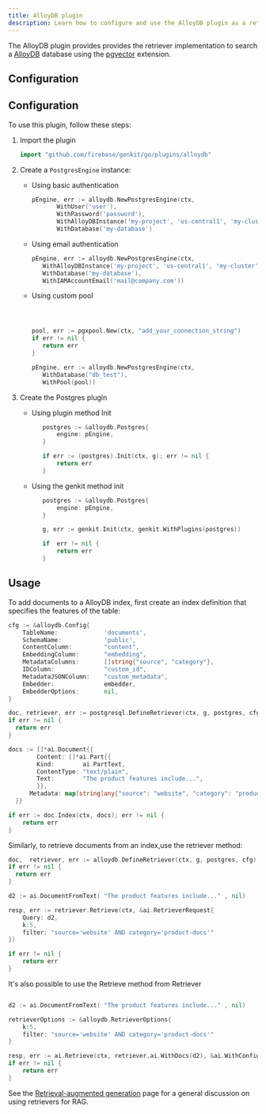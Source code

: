 ```yaml
---
title: AlloyDB plugin
description: Learn how to configure and use the AlloyDB plugin as a retriever implementation in Genkit Go.
---
```


The AlloyDB plugin provides provides the retriever implementation to search a [AlloyDB](https://cloud.google.com/alloydb/docs) database using the [pgvector](https://github.com/pgvector/pgvector) extension.

## Configuration

## Configuration

To use this plugin, follow these steps:

1. Import the plugin

   ```go
   import "github.com/firebase/genkit/go/plugins/alloydb"
   ```

2. Create a `PostgresEngine` instance:

   - Using basic authentication
     ```go
     pEngine, err := alloydb.NewPostgresEngine(ctx,
     		WithUser('user'),
     		WithPassword('password'),
     		WithAlloyDBInstance('my-project', 'us-central1', 'my-cluster', 'my-instance'),
     		WithDatabase('my-database')
     ```
   - Using email authentication
     ```go
     pEngine, err := alloydb.NewPostgresEngine(ctx,
     	WithAlloyDBInstance('my-project', 'us-central1', 'my-cluster', 'my-instance'),
     	WithDatabase('my-database'),
     	WithIAMAccountEmail('mail@company.com'))
     ```
   - Using custom pool

     ```go



     pool, err := pgxpool.New(ctx, "add_your_connection_string")
     if err != nil {
     	return err
     }

     pEngine, err := alloydb.NewPostgresEngine(ctx,
     	WithDatabase("db_test"),
     	WithPool(pool))

     ```

3. Create the Postgres plugin

   - Using plugin method Init

     ```go
     	postgres := &alloydb.Postgres{
     		engine: pEngine,
     	}

     	if err := (postgres).Init(ctx, g); err != nil {
     		return err
     	}
     ```

   - Using the genkit method init

     ```go
     	postgres := &alloydb.Postgres{
     		engine: pEngine,
     	}

     	g, err := genkit.Init(ctx, genkit.WithPlugins(postgres))

     	if  err != nil {
     		return err
     	}

     ```

## Usage

To add documents to a AlloyDB index, first create an index definition that specifies the features of the table:

```go
cfg := &alloydb.Config{
	TableName:             'documents',
	SchemaName:            'public',
	ContentColumn:         "content",
	EmbeddingColumn:       "embedding",
	MetadataColumns:       []string{"source", "category"},
	IDColumn:              "custom_id",
	MetadataJSONColumn:    "custom_metadata",
	Embedder:              embedder,
	EmbedderOptions:       nil,
}

doc, retriever, err := postgresql.DefineRetriever(ctx, g, postgres, cfg)
if err != nil {
  return err
}

docs := []*ai.Document{{
        Content: []*ai.Part{{
        Kind:        ai.PartText,
        ContentType: "text/plain",
        Text:        "The product features include...",
        }},
      Metadata: map[string]any{"source": "website", "category": "product-docs", "custom_id": "doc-123"},
  }}

if err := doc.Index(ctx, docs); err != nil {
    return err
}
```

Similarly, to retrieve documents from an index,use the retriever
method:

```go
doc,  retriever, err := alloydb.DefineRetriever(ctx, g, postgres, cfg)
if err != nil {
  return err
}

d2 := ai.DocumentFromText( "The product features include..." , nil)

resp, err := retriever.Retrieve(ctx, &ai.RetrieverRequest{
    Query: d2,
    k:5,
    filter: "source='website' AND category='product-docs'"
})

if err != nil {
    return err
}
```

It's also possible to use the Retrieve method from Retriever

```go

d2 := ai.DocumentFromText( "The product features include..." , nil)

retrieverOptions := &alloydb.RetrieverOptions{
	k:5,
    filter: "source='website' AND category='product-docs'"
}

resp, err := ai.Retrieve(ctx, retriever,ai.WithDocs(d2), &ai.WithConfig(retrieverOptions))
if err != nil {
    return err
}
```

See the [Retrieval-augmented generation](/go/docs/rag) page for a general
discussion on using retrievers for RAG.

